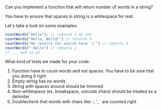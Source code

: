 Can you implement a function that will return number of words in a string?

You have to ensure that spaces in string is a whitespace for real.

Let's take a look on some examples:
```javascript
countWords("Hello"); // returns 1 as int
countWords("Hello, World!") // returns 2
countWords("No results for search term `s`") // returns 6
countWords(" Hello") // returns 1
// ... and so on
```
What kind of tests we made for your code:

1. Function have to count words and not spaces. You have to be sure that you doing it right
2. Empty string has no words
3. String with spaces around should be trimmed
4. Non-whitespace (ex. breakspace, unicode chars) should be treated as a delimiter
5. Doublecheck that words with chars like -, ', ` are counted right
